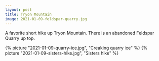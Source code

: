 ```yaml
---
layout: post
title: Tryon Mountain
image: 2021-01-09-feldspar-quarry.jpg
---
```


A favorite short hike up Tryon Mountain. There is an abandoned Feldspar Quarry
up top.

<!--more-->

{% picture "2021-01-09-quarry-ice.jpg", "Creaking quarry ice" %} {% picture
"2021-01-09-sisters-hike.jpg", "Sisters hike" %}
